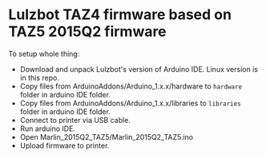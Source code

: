 Lulzbot TAZ4 firmware based on TAZ5 2015Q2 firmware
===================================================

To setup whole thing:

* Download and unpack Lulzbot's version of Arduino IDE. Linux version is in this repo.
* Copy files from ArduinoAddons/Arduino_1.x.x/hardware to `hardware` folder in arduino IDE folder.
* Copy files from ArduinoAddons/Arduino_1.x.x/libraries to `libraries` folder in arduino IDE folder.
* Connect to printer via USB cable.
* Run arduino IDE.
* Open Marlin_2015Q2_TAZ5/Marlin_2015Q2_TAZ5.ino
* Upload firmware to printer.
